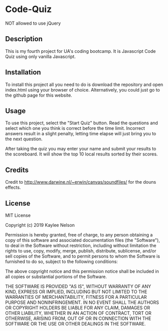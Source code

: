 # Code-Quiz
NOT allowed to use jQuery

## Description

This is my fourth project for UA's coding bootcamp. It is Javascript Code Quiz using only vanilla Javascript. 

## Installation

To install this project all you need to do is download the repository and open index.html using your browser of choice. Alternatively, you could just go to the github page for this website.

## Usage

To use this project, select the "Start Quiz" button. Read the questions and select which one you think is correct before the time limit. Incorrect answers result in a slight penalty, letting time elapse will just bring you to the next question.

After taking the quiz you may enter your name and submit your results to the scoreboard. It will show the top 10 local results sorted by their scores. 

## Credits

Credit to http://www.darwine.nl/~erwin/canvas/soundfiles/ for the douns effects.

## License

MIT License

Copyright (c) 2019 Kaylee Nelson

Permission is hereby granted, free of charge, to any person obtaining a copy
of this software and associated documentation files (the "Software"), to deal
in the Software without restriction, including without limitation the rights
to use, copy, modify, merge, publish, distribute, sublicense, and/or sell
copies of the Software, and to permit persons to whom the Software is
furnished to do so, subject to the following conditions:

The above copyright notice and this permission notice shall be included in all
copies or substantial portions of the Software.

THE SOFTWARE IS PROVIDED "AS IS", WITHOUT WARRANTY OF ANY KIND, EXPRESS OR
IMPLIED, INCLUDING BUT NOT LIMITED TO THE WARRANTIES OF MERCHANTABILITY,
FITNESS FOR A PARTICULAR PURPOSE AND NONINFRINGEMENT. IN NO EVENT SHALL THE
AUTHORS OR COPYRIGHT HOLDERS BE LIABLE FOR ANY CLAIM, DAMAGES OR OTHER
LIABILITY, WHETHER IN AN ACTION OF CONTRACT, TORT OR OTHERWISE, ARISING FROM,
OUT OF OR IN CONNECTION WITH THE SOFTWARE OR THE USE OR OTHER DEALINGS IN THE
SOFTWARE.